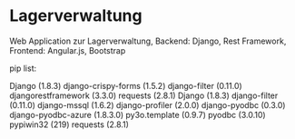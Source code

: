 # Lagerverwaltung
Web Application zur Lagerverwaltung, Backend: Django, Rest Framework, Frontend: Angular.js, Bootstrap

pip list:

Django (1.8.3)
django-crispy-forms (1.5.2)
django-filter (0.11.0)
djangorestframework (3.3.0)
requests (2.8.1)
Django (1.8.3)
django-filter (0.11.0)
django-mssql (1.6.2)
django-profiler (2.0.0)
django-pyodbc (0.3.0)
django-pyodbc-azure (1.8.3.0)
py3o.template (0.9.7)
pyodbc (3.0.10)
pypiwin32 (219)
requests (2.8.1)


